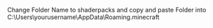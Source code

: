 Change Folder Name to shaderpacks and copy and paste Folder into C:\Users\yourusername\AppData\Roaming.minecraft
